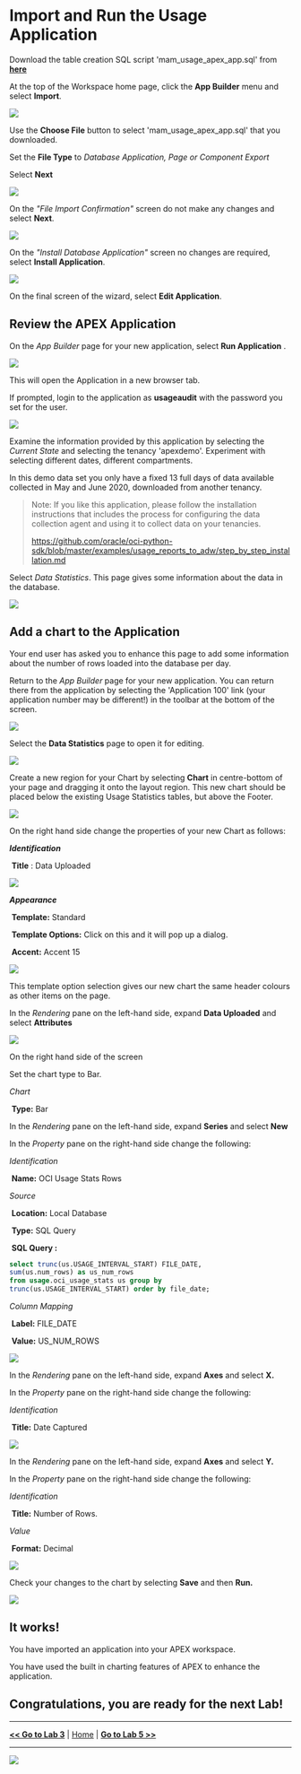 Import and Run the Usage Application
======================

Download the table creation SQL script 'mam_usage_apex_app.sql' from [**here**](../src/mam_usage_apex_app.sql)

At the top of the Workspace home page, click the **App Builder** menu and select **Import**.

![](../images/l400_import_app_1.png)

Use the **Choose File** button to select \'mam_usage_apex_app.sql\' that you downloaded. 

Set the **File Type** to *Database Application, Page or Component Export*

Select **Next**

![](../images/l400_import_app_2.png)

On the *\"File Import Confirmation\"* screen do not make any changes and select **Next**.

![](../images/l400_import_app_3.png)

On the *\"Install Database Application\"* screen no changes are required, select **Install Application**.

![](../images/l400_import_app_4.png)





On the final screen of the wizard, select **Edit Application**.

Review the APEX Application
---------------------------

On the *App Builder* page for your new application, select **Run Application** .

![](../images/l400_run_app_1.png)

This will open the Application in a new browser tab.

If prompted, login to the application as **usageaudit** with the password you set for the user.

![](../images/l400_run_app_2.png)

Examine the information provided by this application by selecting the *Current State* and selecting the tenancy \'apexdemo\'. Experiment with selecting different dates, different compartments.

In this demo data set you only have a fixed 13 full days of data available collected in May and June 2020, downloaded from another tenancy.

> Note: If you like this application, please follow the installation instructions that includes the process for configuring the data collection agent and using it to collect data on your tenancies.
>
> <https://github.com/oracle/oci-python-sdk/blob/master/examples/usage_reports_to_adw/step_by_step_installation.md>



Select *Data Statistics*. This page gives some information about the data in the database. 

![](../images/l400_run_app_3.png)

## Add a chart to the Application

Your end user has asked you to enhance this page to add some information about the number of rows loaded into the database per day.

Return to the *App Builder* page for your new application. You can return there from the application by selecting the 'Application 100' link (your application number may be different!) in the toolbar at the bottom of the screen.

![](../images/l400_run_app_4.png)



Select the **Data Statistics** page to open it for editing.

![](../images/l400_edit_ds_page_1.png)

Create a new region for your Chart by selecting **Chart** in centre-bottom of your page and dragging it onto the layout region. This new chart should be placed below the existing Usage Statistics tables, but above the Footer.



![](../images/l400_edit_ds_page_2.png)

On the right hand side change the properties of your new Chart as follows:

***Identification***

​	**Title** : Data Uploaded

![](../images/l400_edit_ds_page_3.png)

***Appearance***

​	**Template:** Standard

​	**Template Options:** Click on this and it will pop up a dialog.

​	**Accent:** Accent 15



![](../images/l400_edit_ds_page_9.png)

This template option selection gives our new chart the same header colours as other items on the page.



In the *Rendering* pane on the left-hand side, expand **Data Uploaded** and select **Attributes**

![](../images/l400_edit_ds_page_4.png)

On the right hand side of the screen

Set the chart type to Bar.

*Chart*

​	**Type:** Bar



In the *Rendering* pane on the left-hand side, expand **Series** and select **New**

In the *Property* pane on the right-hand side change the following:

*Identification*

​	**Name:** OCI Usage Stats Rows

*Source*

​	**Location:** Local Database

​	**Type:** SQL Query

​	**SQL Query :** 

```sql
select trunc(us.USAGE_INTERVAL_START) FILE_DATE,
sum(us.num_rows) as us_num_rows
from usage.oci_usage_stats us group by
trunc(us.USAGE_INTERVAL_START) order by file_date;
```



*Column Mapping*

​	**Label:** FILE_DATE

​	**Value:** US_NUM_ROWS



![](../images/l400_edit_ds_page_6.png)

In the *Rendering* pane on the left-hand side, expand **Axes** and select **X.**

In the *Property* pane on the right-hand side change the following:

*Identification*

​	**Title:** Date Captured



![](../images/l400_edit_ds_page_7.png)

In the *Rendering* pane on the left-hand side, expand **Axes** and select **Y.**

In the *Property* pane on the right-hand side change the following:

*Identification*

​	**Title:** Number of Rows.

*Value*

​	**Format:** Decimal

![](../images/l400_edit_ds_page_8.png)



Check your changes to the chart by selecting **Save** and then **Run.**

![](../images/l400_edit_ds_page_10.png)

## It works!

You have imported an application into your APEX workspace.

You have used the built in charting features of APEX to enhance the application.

## Congratulations, you are ready for the next Lab!


----------------------

[**<< Go to Lab 3**](../lab300/README.md) | [Home](../README.md) | [**Go to Lab 5 >>**](../lab500/README.md)


--------------------------------------------

![](../images/osc_logo.png)